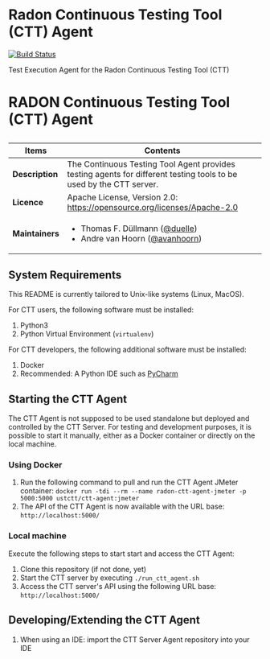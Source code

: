 # Radon Continuous Testing Tool (CTT) Agent

[![Build Status](https://travis-ci.com/UST-CTT/radon-ctt-agent.svg?branch=master)](https://travis-ci.com/UST-CTT/radon-ctt-agent)

Test Execution Agent for the Radon Continuous Testing Tool (CTT)


# RADON Continuous Testing Tool (CTT) Agent

##

| Items | Contents |
| --- | --- |
| **Description** | The Continuous Testing Tool Agent provides testing agents for different testing tools to be used by the CTT server.  |
| **Licence**| Apache License, Version 2.0: https://opensource.org/licenses/Apache-2.0 |
| **Maintainers**| <ul><li>Thomas F. Düllmann ([@duelle](https://github.com/duelle)) </li><li>Andre van Hoorn ([@avanhoorn](https://github.com/avanhoorn)) </li></ul> |

## System Requirements

This README is currently tailored to Unix-like systems (Linux, MacOS).

For CTT users, the following software must be installed:

1. Python3
1. Python Virtual Environment (`virtualenv`)

For CTT developers, the following additional software must be installed:
1. Docker
1. Recommended: A Python IDE such as [PyCharm](https://www.jetbrains.com/pycharm/)

## Starting the CTT Agent

The CTT Agent is not supposed to be used standalone but deployed and controlled by the CTT Server. For testing and development purposes, it is possible to start it manually, either as a Docker container or directly on the local machine.

### Using Docker

1. Run the following command to pull and run the CTT Agent JMeter container: `docker run -tdi --rm --name radon-ctt-agent-jmeter -p 5000:5000 ustctt/ctt-agent:jmeter`
1. The API of the CTT Agent is now available with the URL base: `http://localhost:5000/`


### Local machine

Execute the following steps to start start and access the CTT Agent:

1. Clone this repository (if not done, yet)
1. Start the CTT server by executing  `./run_ctt_agent.sh`
1. Access the CTT server's API using the following URL base: `http://localhost:5000/`


## Developing/Extending the CTT Agent

1. When using an IDE: import the CTT Server Agent repository into your IDE

